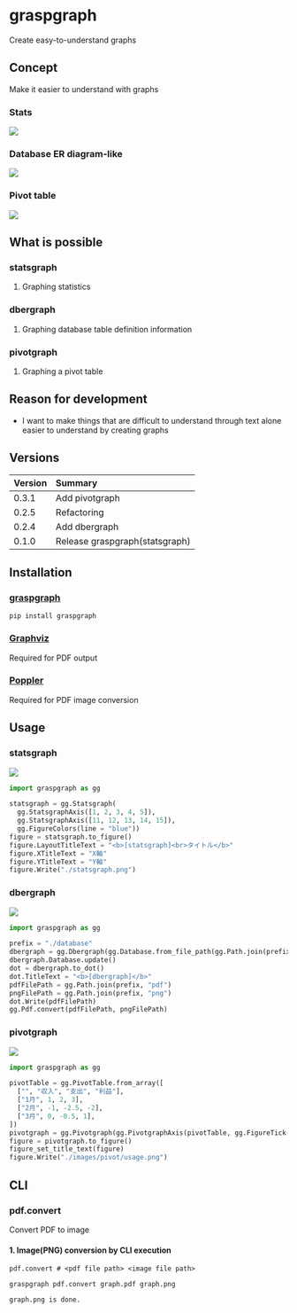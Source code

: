 # graspgraph
Create easy-to-understand graphs

## Concept
Make it easier to understand with graphs

### Stats
![](./images/stats/usage.png)

### Database ER diagram-like
![](./images/dber/usage.png)

### Pivot table
![](./images/pivot/usage.png)

## What is possible
### statsgraph
1. Graphing statistics

### dbergraph
1. Graphing database table definition information

### pivotgraph
1. Graphing a pivot table

## Reason for development
- I want to make things that are difficult to understand through text alone easier to understand by creating graphs

## Versions

|Version|Summary|
|:--|:--|
|0.3.1|Add pivotgraph|
|0.2.5|Refactoring|
|0.2.4|Add dbergraph|
|0.1.0|Release graspgraph(statsgraph)|

## Installation
### [graspgraph](https://pypi.org/project/graspgraph/)
`pip install graspgraph`

### [Graphviz](https://graphviz.org/download/)
Required for PDF output

### [Poppler](https://github.com/Belval/pdf2image?tab=readme-ov-file)
Required for PDF image conversion

## Usage
### statsgraph
![](./images/stats/usage.png)
```python
import graspgraph as gg

statsgraph = gg.Statsgraph(
  gg.StatsgraphAxis([1, 2, 3, 4, 5]),
  gg.StatsgraphAxis([11, 12, 13, 14, 15]),
  gg.FigureColors(line = "blue"))
figure = statsgraph.to_figure()
figure.LayoutTitleText = "<b>[statsgraph]<br>タイトル</b>"
figure.XTitleText = "X軸"
figure.YTitleText = "Y軸"
figure.Write("./statsgraph.png")
```

### dbergraph
![](./images/dber/usage.png)
```python
import graspgraph as gg

prefix = "./database"
dbergraph = gg.Dbergraph(gg.Database.from_file_path(gg.Path.join(prefix, "yaml")))
dbergraph.Database.update()
dot = dbergraph.to_dot()
dot.TitleText = "<b>[dbergraph]</b>"
pdfFilePath = gg.Path.join(prefix, "pdf")
pngFilePath = gg.Path.join(prefix, "png")
dot.Write(pdfFilePath)
gg.Pdf.convert(pdfFilePath, pngFilePath)
```

### pivotgraph
![](./images/pivot/usage.png)
```python
import graspgraph as gg

pivotTable = gg.PivotTable.from_array([
  ["", "収入", "支出", "利益"],
  ["1月", 1, 2, 3],
  ["2月", -1, -2.5, -2],
  ["3月", 0, -0.5, 1],
])
pivotgraph = gg.Pivotgraph(gg.PivotgraphAxis(pivotTable, gg.FigureTick(2)), gg.PivotgraphColors(bars = ["blue", "red", "green"]))
figure = pivotgraph.to_figure()
figure_set_title_text(figure)
figure.Write("./images/pivot/usage.png")
```

## CLI
### pdf.convert
Convert PDF to image

#### 1. Image(PNG) conversion by CLI execution

```
pdf.convert # <pdf file path> <image file path>
```
`graspgraph pdf.convert graph.pdf graph.png`
```
graph.png is done.
```
